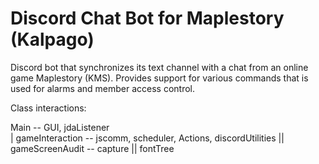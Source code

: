 # Discord Chat Bot for Maplestory (Kalpago)
Discord bot that synchronizes its text channel with a chat from an online game Maplestory (KMS).
Provides support for various commands that is used for alarms and member access control.

Class interactions:

Main -- GUI, jdaListener  
|
gameInteraction -- jscomm, scheduler, Actions, discordUtilities
||
gameScreenAudit -- capture
||
fontTree
